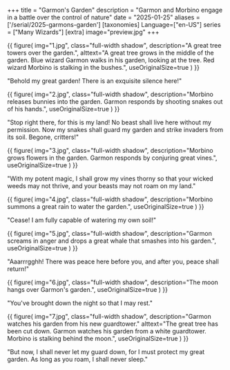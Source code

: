 +++
title = "Garmon's Garden"
description = "Garmon and Morbino engage in a battle over the control of nature"
date = "2025-01-25"
aliases = ['/serial/2025-garmons-garden']
[taxonomies]
Language=["en-US"]
series = ["Many Wizards"]
[extra]
image="preview.jpg"
+++

{{
        figure(
                img="1.jpg",
                class="full-width shadow",
                description="A great tree towers over the garden.",
                alttext="A great tree grows in the middle of the garden. Blue wizard Garmon walks in his garden, looking at the tree. Red wizard Morbino is stalking in the bushes.",
                useOriginalSize=true
        )
}}

"Behold my great garden! There is an exquisite silence here!"

{{
        figure(
                img="2.jpg",
                class="full-width shadow",
                description="Morbino releases bunnies into the garden. Garmon responds by shooting snakes out of his hands.",
                useOriginalSize=true
        )
}}

"Stop right there, for this is my land! No beast shall live here without my permission. Now my snakes shall guard my garden and strike invaders from its soil. Begone, critters!"

{{
        figure(
                img="3.jpg",
                class="full-width shadow",
                description="Morbino grows flowers in the garden. Garmon responds by conjuring great vines.",
                useOriginalSize=true
        )
}}

"With my potent magic, I shall grow my vines thorny so that your wicked weeds may not thrive, and your beasts may not roam on my land."

{{
        figure(
                img="4.jpg",
                class="full-width shadow",
                description="Morbino summons a great rain to water the garden.",
                useOriginalSize=true
        )
}}

"Cease! I am fully capable of watering my own soil!"

{{
        figure(
                img="5.jpg",
                class="full-width shadow",
                description="Garmon screams in anger and drops a great whale that smashes into his garden.",
                useOriginalSize=true
        )
}}

"Aaarrrgghh! There was peace here before you, and after you, peace shall return!"

{{
        figure(
                img="6.jpg",
                class="full-width shadow",
                description="The moon hangs over Garmon's garden.",
                useOriginalSize=true
        )
}}

"You've brought down the night so that I may rest."

{{
        figure(
                img="7.jpg",
                class="full-width shadow",
                description="Garmon watches his garden from his new guardtower."
                alttext="The great tree has been cut down. Garmon watches his garden from a white guardtower. Morbino is stalking behind the moon.",
                useOriginalSize=true
        )
}}

"But now, I shall never let my guard down, for I must protect my great garden. As long as you roam, I shall never sleep."